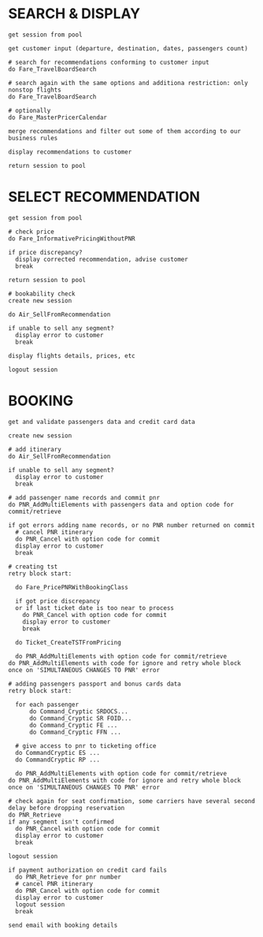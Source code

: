 SEARCH & DISPLAY
================

    get session from pool

    get customer input (departure, destination, dates, passengers count)

    # search for recommendations conforming to customer input
    do Fare_TravelBoardSearch

    # search again with the same options and additiona restriction: only nonstop flights
    do Fare_TravelBoardSearch

    # optionally
    do Fare_MasterPricerCalendar

    merge recommendations and filter out some of them according to our business rules

    display recommendations to customer

    return session to pool



SELECT RECOMMENDATION
=====================

    get session from pool

    # check price
    do Fare_InformativePricingWithoutPNR

    if price discrepancy?
      display corrected recommendation, advise customer
      break

    return session to pool

    # bookability check
    create new session

    do Air_SellFromRecommendation

    if unable to sell any segment?
      display error to customer
      break

    display flights details, prices, etc

    logout session


BOOKING
=======

    get and validate passengers data and credit card data

    create new session

    # add itinerary
    do Air_SellFromRecommendation

    if unable to sell any segment?
      display error to customer
      break

    # add passenger name records and commit pnr
    do PNR_AddMultiElements with passengers data and option code for commit/retrieve

    if got errors adding name records, or no PNR number returned on commit
      # cancel PNR itinerary
      do PNR_Cancel with option code for commit
      display error to customer
      break

    # creating tst
    retry block start:

      do Fare_PricePNRWithBookingClass

      if got price discrepancy
      or if last ticket date is too near to process
        do PNR_Cancel with option code for commit
        display error to customer
        break

      do Ticket_CreateTSTFromPricing

      do PNR_AddMultiElements with option code for commit/retrieve
    do PNR_AddMultiElements with code for ignore and retry whole block once on 'SIMULTANEOUS CHANGES TO PNR' error

    # adding passengers passport and bonus cards data
    retry block start:

      for each passenger
          do Command_Cryptic SRDOCS...
          do Command_Cryptic SR FOID...
          do Command_Cryptic FE ...
          do Command_Cryptic FFN ...

      # give access to pnr to ticketing office
      do CommandCryptic ES ...
      do CommandCryptic RP ...

      do PNR_AddMultiElements with option code for commit/retrieve
    do PNR_AddMultiElements with code for ignore and retry whole block once on 'SIMULTANEOUS CHANGES TO PNR' error

    # check again for seat confirmation, some carriers have several second delay before dropping reservation
    do PNR_Retrieve
    if any segment isn't confirmed
      do PNR_Cancel with option code for commit
      display error to customer
      break

    logout session

    if payment authorization on credit card fails
      do PNR_Retrieve for pnr number
      # cancel PNR itinerary
      do PNR_Cancel with option code for commit
      display error to customer
      logout session
      break

    send email with booking details
